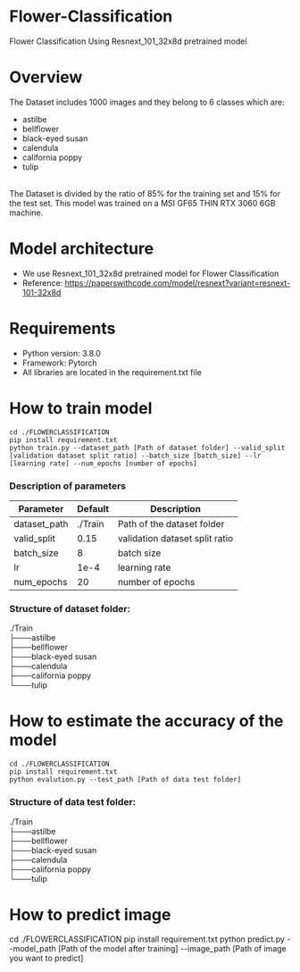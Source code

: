 # Flower-Classification
Flower Classification Using Resnext_101_32x8d pretrained model

# Overview
The Dataset includes 1000 images and they belong to 6 classes which are:
- astilbe
- bellflower
- black-eyed susan
- calendula
- california poppy 
- tulip
<br />
The Dataset is divided by the ratio of 85% for the training set and 15% for the test set. This model was trained on a MSI GF65 THIN RTX 3060 6GB machine. 
<br />

# Model architecture
- We use Resnext_101_32x8d pretrained model for Flower Classification
- Reference: https://paperswithcode.com/model/resnext?variant=resnext-101-32x8d

# Requirements
- Python version: 3.8.0
- Framework: Pytorch
- All libraries are located in the requirement.txt file

# How to train model
```
cd ./FLOWERCLASSIFICATION
pip install requirement.txt
python train.py --dataset_path [Path of dataset folder] --valid_split [validation dataset split ratio] --batch_size [batch_size] --lr [learning rate] --num_epochs [number of epochs]
```
### Description of parameters
| Parameter  | Default | Description |
| ------------- | ------------- | ------------- |
| dataset_path  | ./Train |Path of the dataset folder  |
| valid_split  | 0.15 | validation dataset split ratio |
| batch_size   | 8 | batch size |
| lr | 1e-4 | learning rate |
| num_epochs | 20 | number of epochs | 

### Structure of dataset folder:
./Train
<br />
├───astilbe
<br />
├───bellflower
<br />
├───black-eyed susan
<br />
├───calendula
<br />
├───california poppy
<br />
└───tulip

# How to estimate the accuracy of the model
```
cd ./FLOWERCLASSIFICATION
pip install requirement.txt
python evalution.py --test_path [Path of data test folder]
```
### Structure of data test folder:
./Train
<br />
├───astilbe
<br />
├───bellflower
<br />
├───black-eyed susan
<br />
├───calendula
<br />
├───california poppy
<br />
└───tulip


# How to predict image
cd ./FLOWERCLASSIFICATION
pip install requirement.txt
python predict.py --model_path [Path of the model after training] --image_path [Path of image you want to predict]
```
